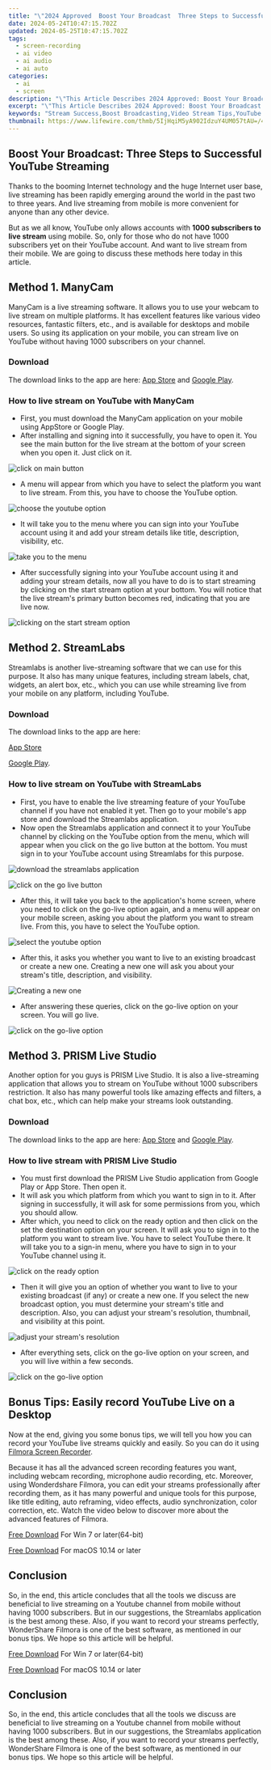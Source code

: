 ```yaml
---
title: "\"2024 Approved  Boost Your Broadcast  Three Steps to Successful YouTube Streaming\""
date: 2024-05-24T10:47:15.702Z
updated: 2024-05-25T10:47:15.702Z
tags: 
  - screen-recording
  - ai video
  - ai audio
  - ai auto
categories: 
  - ai
  - screen
description: "\"This Article Describes 2024 Approved: Boost Your Broadcast: Three Steps to Successful YouTube Streaming\""
excerpt: "\"This Article Describes 2024 Approved: Boost Your Broadcast: Three Steps to Successful YouTube Streaming\""
keywords: "Stream Success,Boost Broadcasting,Video Stream Tips,YouTube Success Steps,Streaming Strategies,Youtube Success Guide,Engaging Video Streams"
thumbnail: https://www.lifewire.com/thmb/5IjHqiM5yA902IdzuY4UM057tAU=/400x300/filters:no_upscale():max_bytes(150000):strip_icc()/setting-Apple-tv-restrictions-4685513-ba61049ae9f145d5965c6ccd013e4cd0.jpeg
---
```


## Boost Your Broadcast: Three Steps to Successful YouTube Streaming

Thanks to the booming Internet technology and the huge Internet user base, live streaming has been rapidly emerging around the world in the past two to three years. And live streaming from mobile is more convenient for anyone than any other device.

But as we all know, YouTube only allows accounts with **1000 subscribers to live stream** using mobile. So, only for those who do not have 1000 subscribers yet on their YouTube account. And want to live stream from their mobile. We are going to discuss these methods here today in this article.

## Method 1\. ManyCam

ManyCam is a live streaming software. It allows you to use your webcam to live stream on multiple platforms. It has excellent features like various video resources, fantastic filters, etc., and is available for desktops and mobile users. So using its application on your mobile, you can stream live on YouTube without having 1000 subscribers on your channel.

### Download

The download links to the app are here: [App Store](https://apps.apple.com/us/app/manycam/id1112694921?ls=1) and [Google Play](https://play.google.com/store/apps/details?id=com.visicommedia.manycam).

### How to live stream on YouTube with ManyCam

* First, you must download the ManyCam application on your mobile using AppStore or Google Play.
* After installing and signing into it successfully, you have to open it. You see the main button for the live stream at the bottom of your screen when you open it. Just click on it.

![click on main button](https://images.wondershare.com/filmora/article-images/2022/12/live-stream-1.jpg)

* A menu will appear from which you have to select the platform you want to live stream. From this, you have to choose the YouTube option.

![choose the youtube option](https://images.wondershare.com/filmora/article-images/2022/12/live-stream-2.jpg)

* It will take you to the menu where you can sign into your YouTube account using it and add your stream details like title, description, visibility, etc.

![take you to the menu](https://images.wondershare.com/filmora/article-images/2022/12/live-stream-3.jpg)

* After successfully signing into your YouTube account using it and adding your stream details, now all you have to do is to start streaming by clicking on the start stream option at your bottom. You will notice that the live stream's primary button becomes red, indicating that you are live now.

![clicking on the start stream option](https://images.wondershare.com/filmora/article-images/2022/12/live-stream-4.jpg)

## Method 2\. StreamLabs

Streamlabs is another live-streaming software that we can use for this purpose. It also has many unique features, including stream labels, chat, widgets, an alert box, etc., which you can use while streaming live from your mobile on any platform, including YouTube.

### Download

The download links to the app are here:

[App Store](https://apps.apple.com/us/app/streamlabs-live-streaming-app/id1294578643)

[Google Play](https://play.google.com/store/apps/details?id=com.streamlabs&hl=en&gl=US).

### How to live stream on YouTube with StreamLabs

* First, you have to enable the live streaming feature of your YouTube channel if you have not enabled it yet. Then go to your mobile's app store and download the Streamlabs application.
* Now open the Streamlabs application and connect it to your YouTube channel by clicking on the YouTube option from the menu, which will appear when you click on the go live button at the bottom. You must sign in to your YouTube account using Streamlabs for this purpose.

![download the streamlabs application](https://images.wondershare.com/filmora/article-images/2022/12/live-stream-5.jpg)

![click on the go live button](https://images.wondershare.com/filmora/article-images/2022/12/live-stream-6.jpg)

* After this, it will take you back to the application's home screen, where you need to click on the go-live option again, and a menu will appear on your mobile screen, asking you about the platform you want to stream live. From this, you have to select the YouTube option.

![select the youtube option](https://images.wondershare.com/filmora/article-images/2022/12/live-stream-7.jpg)

* After this, it asks you whether you want to live to an existing broadcast or create a new one. Creating a new one will ask you about your stream's title, description, and visibility.

![Creating a new one](https://images.wondershare.com/filmora/article-images/2022/12/live-stream-8.jpg)

* After answering these queries, click on the go-live option on your screen. You will go live.

![click on the go-live option](https://images.wondershare.com/filmora/article-images/2022/12/live-stream-9.jpg)

## Method 3\. PRISM Live Studio

Another option for you guys is PRISM Live Studio. It is also a live-streaming application that allows you to stream on YouTube without 1000 subscribers restriction. It also has many powerful tools like amazing effects and filters, a chat box, etc., which can help make your streams look outstanding.

### Download

The download links to the app are here: [App Store](https://apps.apple.com/us/app/prism-live-studio/id1319056339) and [Google Play](https://play.google.com/store/apps/details?id=com.prism.live&hl=en%5FUS&gl=US).

### How to live stream with PRISM Live Studio

* You must first download the PRISM Live Studio application from Google Play or App Store. Then open it.
* It will ask you which platform from which you want to sign in to it. After signing in successfully, it will ask for some permissions from you, which you should allow.
* After which, you need to click on the ready option and then click on the set the destination option on your screen. It will ask you to sign in to the platform you want to stream live. You have to select YouTube there. It will take you to a sign-in menu, where you have to sign in to your YouTube channel using it.

![click on the ready option](https://images.wondershare.com/filmora/article-images/2022/12/live-stream-10.jpg)

* Then it will give you an option of whether you want to live to your existing broadcast (if any) or create a new one. If you select the new broadcast option, you must determine your stream's title and description. Also, you can adjust your stream's resolution, thumbnail, and visibility at this point.

![adjust your stream's resolution](https://images.wondershare.com/filmora/article-images/2022/12/live-stream-11.jpg)

* After everything sets, click on the go-live option on your screen, and you will live within a few seconds.

![click on the go-live option](https://images.wondershare.com/filmora/article-images/2022/12/live-stream-12.jpg)

## Bonus Tips: Easily record YouTube Live on a Desktop

Now at the end, giving you some bonus tips, we will tell you how you can record your YouTube live streams quickly and easily. So you can do it using [Filmora Screen Recorder](https://tools.techidaily.com/wondershare/filmora/download/).

Because it has all the advanced screen recording features you want, including webcam recording, microphone audio recording, etc. Moreover, using Wonderdshare Filmora, you can edit your streams professionally after recording them, as it has many powerful and unique tools for this purpose, like title editing, auto reframing, video effects, audio synchronization, color correction, etc. Watch the video below to discover more about the advanced features of Filmora.

[Free Download](https://tools.techidaily.com/wondershare/filmora/download/) For Win 7 or later(64-bit)

[Free Download](https://tools.techidaily.com/wondershare/filmora/download/) For macOS 10.14 or later

## Conclusion

So, in the end, this article concludes that all the tools we discuss are beneficial to live streaming on a Youtube channel from mobile without having 1000 subscribers. But in our suggestions, the Streamlabs application is the best among these. Also, if you want to record your streams perfectly, WonderShare Filmora is one of the best software, as mentioned in our bonus tips. We hope so this article will be helpful.

[Free Download](https://tools.techidaily.com/wondershare/filmora/download/) For Win 7 or later(64-bit)

[Free Download](https://tools.techidaily.com/wondershare/filmora/download/) For macOS 10.14 or later

## Conclusion

So, in the end, this article concludes that all the tools we discuss are beneficial to live streaming on a Youtube channel from mobile without having 1000 subscribers. But in our suggestions, the Streamlabs application is the best among these. Also, if you want to record your streams perfectly, WonderShare Filmora is one of the best software, as mentioned in our bonus tips. We hope so this article will be helpful.

<ins class="adsbygoogle"
     style="display:block"
     data-ad-format="autorelaxed"
     data-ad-client="ca-pub-7571918770474297"
     data-ad-slot="1223367746"></ins>

<ins class="adsbygoogle"
     style="display:block"
     data-ad-format="autorelaxed"
     data-ad-client="ca-pub-7571918770474297"
     data-ad-slot="1223367746"></ins>



<ins class="adsbygoogle"
     style="display:block"
     data-ad-client="ca-pub-7571918770474297"
     data-ad-slot="8358498916"
     data-ad-format="auto"
     data-full-width-responsive="true"></ins>




